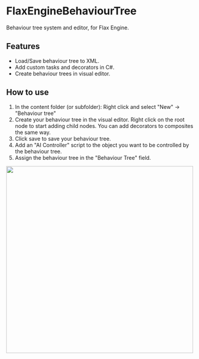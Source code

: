 # FlaxEngineBehaviourTree

Behaviour tree system and editor, for Flax Engine.

## Features
- Load/Save behaviour tree to XML.
- Add custom tasks and decorators in C#.
- Create behaviour trees in visual editor.

## How to use
1. In the content folder (or subfolder): Right click and select "New" -> "Behaviour tree"
2. Create your behaviour tree in the visual editor. Right click on the root node to start adding child nodes. You can add decorators to composites the same way.
3. Click save to save your behaviour tree.
4. Add an "AI Controller" script to the object you want to be controlled by the behaviour tree.
5. Assign the behaviour tree in the "Behaviour Tree" field.

<img src="Screenshots/bt-editor.jpg" width="500px">
